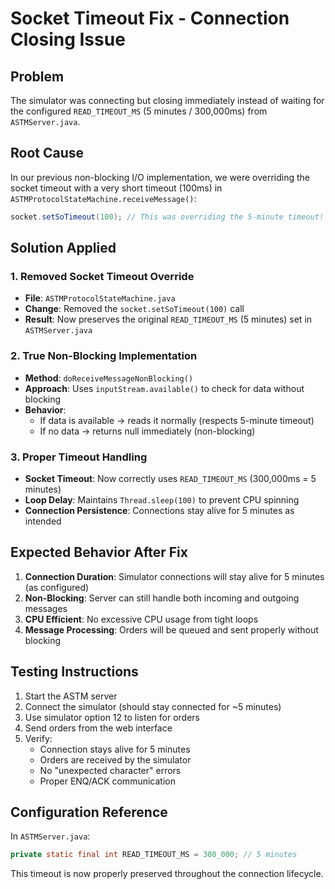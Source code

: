 # Socket Timeout Fix - Connection Closing Issue

## Problem
The simulator was connecting but closing immediately instead of waiting for the configured `READ_TIMEOUT_MS` (5 minutes / 300,000ms) from `ASTMServer.java`.

## Root Cause
In our previous non-blocking I/O implementation, we were overriding the socket timeout with a very short timeout (100ms) in `ASTMProtocolStateMachine.receiveMessage()`:

```java
socket.setSoTimeout(100); // This was overriding the 5-minute timeout!
```

## Solution Applied

### 1. Removed Socket Timeout Override
- **File**: `ASTMProtocolStateMachine.java`
- **Change**: Removed the `socket.setSoTimeout(100)` call
- **Result**: Now preserves the original `READ_TIMEOUT_MS` (5 minutes) set in `ASTMServer.java`

### 2. True Non-Blocking Implementation
- **Method**: `doReceiveMessageNonBlocking()`
- **Approach**: Uses `inputStream.available()` to check for data without blocking
- **Behavior**: 
  - If data is available → reads it normally (respects 5-minute timeout)
  - If no data → returns null immediately (non-blocking)

### 3. Proper Timeout Handling
- **Socket Timeout**: Now correctly uses `READ_TIMEOUT_MS` (300,000ms = 5 minutes)
- **Loop Delay**: Maintains `Thread.sleep(100)` to prevent CPU spinning
- **Connection Persistence**: Connections stay alive for 5 minutes as intended

## Expected Behavior After Fix

1. **Connection Duration**: Simulator connections will stay alive for 5 minutes (as configured)
2. **Non-Blocking**: Server can still handle both incoming and outgoing messages
3. **CPU Efficient**: No excessive CPU usage from tight loops
4. **Message Processing**: Orders will be queued and sent properly without blocking

## Testing Instructions

1. Start the ASTM server
2. Connect the simulator (should stay connected for ~5 minutes)
3. Use simulator option 12 to listen for orders
4. Send orders from the web interface
5. Verify:
   - Connection stays alive for 5 minutes
   - Orders are received by the simulator
   - No "unexpected character" errors
   - Proper ENQ/ACK communication

## Configuration Reference

In `ASTMServer.java`:
```java
private static final int READ_TIMEOUT_MS = 300_000; // 5 minutes
```

This timeout is now properly preserved throughout the connection lifecycle.
